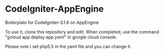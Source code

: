# CodeIgniter-AppEngine
Boilerplate for CodeIgniter-3.1.6 on AppEngine

To use it, clone this repository and edit. When completed, use the command "gcloud app deploy app.yaml" in google cloud console.

Please note I set php5.5 in the yaml file and you can change it.

